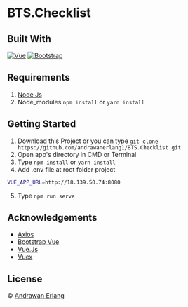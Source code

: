 # BTS.Checklist


## Built With

[![Vue](https://img.shields.io/badge/Vue-v2.6.12-green)](https://github.com/vuejs/vue)
[![Bootstrap](https://img.shields.io/badge/Bootstrap-v4.5.2-blue)](https://github.com/bootstrap-vue/bootstrap-vue)

## Requirements

1. <a href="https://nodejs.org/en/download/">Node Js</a>
2. Node_modules `npm install` or `yarn install`

## Getting Started

1. Download this Project or you can type `git clone https://github.com/andrawanerlang1/BTS.Checklist.git`
2. Open app's directory in CMD or Terminal
3. Type `npm install` or `yarn install`
4. Add .env file at root folder project

```sh
VUE_APP_URL=http://18.139.50.74:8080
```

5. Type `npm run serve`

## Acknowledgements

- [Axios](https://www.npmjs.com/package/axios)
- [Bootstrap Vue](https://bootstrap-vue.org)
- [Vue.Js](https://vuejs.org)
- [Vuex](https://vuex.vuejs.org)


## License

© [Andrawan Erlang](https://github.com/andrawanerlang1/)
